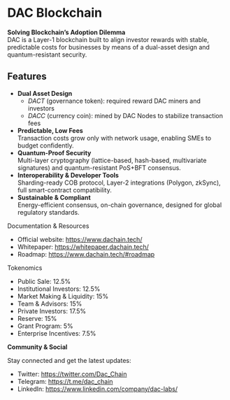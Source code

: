 # DAC Blockchain

**Solving Blockchain’s Adoption Dilemma**  
DAC is a Layer-1 blockchain built to align investor rewards with stable, predictable costs for businesses by means of a dual-asset design and quantum-resistant security.

## Features  
- **Dual Asset Design**  
  - _DACT_ (governance token): required reward DAC miners and investors  
  - _DACC_ (currency coin): mined by DAC Nodes to stabilize transaction fees  
- **Predictable, Low Fees**  
  Transaction costs grow only with network usage, enabling SMEs to budget confidently.  
- **Quantum-Proof Security**  
  Multi-layer cryptography (lattice-based, hash-based, multivariate signatures) and quantum-resistant PoS+BFT consensus.  
- **Interoperability & Developer Tools**  
  Sharding-ready COB protocol, Layer-2 integrations (Polygon, zkSync), full smart-contract compatibility.  
- **Sustainable & Compliant**  
  Energy-efficient consensus, on-chain governance, designed for global regulatory standards.

Documentation & Resources
 - Official website: https://www.dachain.tech/
 - Whitepaper: https://whitepaper.dachain.tech/
 - Roadmap: https://www.dachain.tech/#roadmap

Tokenomics
 - Public Sale: 12.5%
 - Institutional Investors: 12.5%
 - Market Making & Liquidity: 15%
 - Team & Advisors: 15%
 - Private Investors: 17.5%
 - Reserve: 15%
 - Grant Program: 5%
 - Enterprise Incentives: 7.5%

**Community & Social**

Stay connected and get the latest updates:
 - Twitter: https://twitter.com/Dac_Chain
 - Telegram: https://t.me/dac_chain
 - LinkedIn: https://www.linkedin.com/company/dac-labs/
